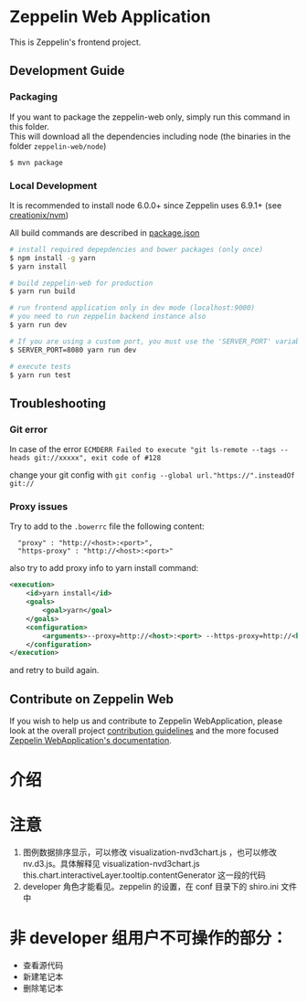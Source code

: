 # Zeppelin Web Application

This is Zeppelin's frontend project.

## Development Guide

### Packaging

If you want to package the zeppelin-web only, simply run this command in this folder.<br>
This will download all the dependencies including node (the binaries in the folder `zeppelin-web/node`)

```
$ mvn package
```

### Local Development

It is recommended to install node 6.0.0+ since Zeppelin uses 6.9.1+ (see [creationix/nvm](https://github.com/creationix/nvm))

All build commands are described in [package.json](./package.json)

```sh
# install required depepdencies and bower packages (only once)
$ npm install -g yarn
$ yarn install

# build zeppelin-web for production
$ yarn run build

# run frontend application only in dev mode (localhost:9000)
# you need to run zeppelin backend instance also
$ yarn run dev

# If you are using a custom port, you must use the 'SERVER_PORT' variable to run the web application development mode
$ SERVER_PORT=8080 yarn run dev

# execute tests
$ yarn run test
```

## Troubleshooting

### Git error

In case of the error `ECMDERR Failed to execute "git ls-remote --tags --heads git://xxxxx", exit code of #128`

change your git config with `git config --global url."https://".insteadOf git://`

### Proxy issues

Try to add to the `.bowerrc` file the following content:

```
  "proxy" : "http://<host>:<port>",
  "https-proxy" : "http://<host>:<port>"
```

also try to add proxy info to yarn install command:

```xml
<execution>
    <id>yarn install</id>
    <goals>
        <goal>yarn</goal>
    </goals>
    <configuration>
        <arguments>--proxy=http://<host>:<port> --https-proxy=http://<host>:<port></arguments>
    </configuration>
</execution>
```

and retry to build again.

## Contribute on Zeppelin Web

If you wish to help us and contribute to Zeppelin WebApplication, please look at the overall project [contribution guidelines](https://zeppelin.apache.org/contribution/contributions.html) and the more focused [Zeppelin WebApplication's documentation](https://zeppelin.apache.org/contribution/webapplication.html).

# 介绍

# 注意

1. 图例数据排序显示，可以修改 visualization-nvd3chart.js ，也可以修改 nv.d3.js。具体解释见 visualization-nvd3chart.js this.chart.interactiveLayer.tooltip.contentGenerator 这一段的代码
2. developer 角色才能看见。zeppelin 的设置，在 conf 目录下的 shiro.ini 文件中

# 非 developer 组用户不可操作的部分：

- 查看源代码
- 新建笔记本
- 删除笔记本
